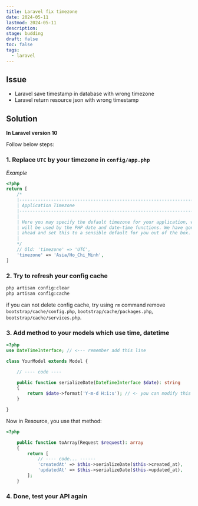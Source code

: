 ```yaml
---
title: Laravel fix timezone 
date: 2024-05-11
lastmod: 2024-05-11 
description: 
stage: budding
draft: false 
toc: false
tags:
  - laravel  
---
```

## Issue
- Laravel save timestamp in database with wrong timezone
- Laravel return resource json with wrong timestamp

## Solution

**In Laravel version 10**

Follow below steps:

### 1. Replace `UTC` by your timezone in `config/app.php`

*Example*
```php
<?php
return [
    /*
    |--------------------------------------------------------------------------
    | Application Timezone
    |--------------------------------------------------------------------------
    |
    | Here you may specify the default timezone for your application, which
    | will be used by the PHP date and date-time functions. We have gone
    | ahead and set this to a sensible default for you out of the box.
    |
    */
    // Old: 'timezone' => 'UTC',
    'timezone' => 'Asia/Ho_Chi_Minh',
]
```

### 2. Try to refresh your config cache

```bash
php artisan config:clear
php artisan config:cache
```

if you can not delete config cache, try using `rm` command remove `bootstrap/cache/config.php`,  `bootstrap/cache/packages.php`, `bootstrap/cache/services.php`.

### 3. Add method to your models which use time, datetime

```php
<?php
use DateTimeInterface; // <--- remember add this line

class YourModel extends Model {

    // ---- code ----

    public function serializeDate(DateTimeInterface $date): string
    {
        return $date->format('Y-m-d H:i:s'); // <- you can modify this template
    }

}
```

Now in Resource, you use that method:

```php
<?php

    public function toArray(Request $request): array
    {
        return [
            // ---- code... ------
            'createdAt' => $this->serializeDate($this->created_at),
            'updatedAt' => $this->serializeDate($this->updated_at),
        ];
    }
```

### 4. Done, test your API again

